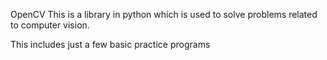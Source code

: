 OpenCV 
This is a library in python which is used to solve problems related to computer vision.

This includes just a few basic practice programs

